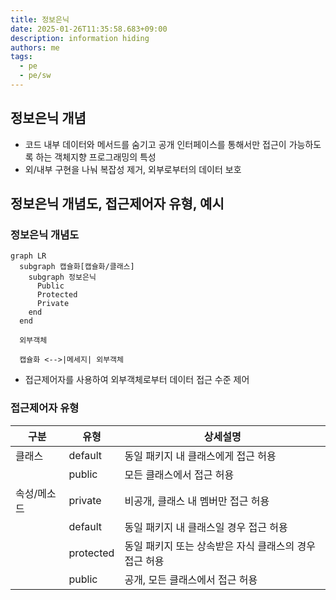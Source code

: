```yaml
---
title: 정보은닉
date: 2025-01-26T11:35:58.683+09:00
description: information hiding
authors: me
tags:
  - pe
  - pe/sw
---
```


## 정보은닉 개념

- 코드 내부 데이터와 메서드를 숨기고 공개 인터페이스를 통해서만 접근이 가능하도록 하는 객체지향 프로그래밍의 특성
- 외/내부 구현을 나눠 복잡성 제거, 외부로부터의 데이터 보호

## 정보은닉 개념도, 접근제어자 유형, 예시

### 정보은닉 개념도

```mermaid
graph LR
  subgraph 캡슐화[캡슐화/클래스]
    subgraph 정보은닉
      Public
      Protected
      Private
    end
  end

  외부객체

  캡슐화 <-->|메세지| 외부객체
```

- 접근제어자를 사용하여 외부객체로부터 데이터 접근 수준 제어

### 접근제어자 유형

| 구분 | 유형 | 상세설명 |
| --- | --- | --- |
| 클래스 | default | 동일 패키지 내 클래스에게 접근 허용 |
| | public | 모든 클래스에서 접근 허용 |
| 속성/메소드 | private | 비공개, 클래스 내 멤버만 접근 허용 |
| | default | 동일 패키지 내 클래스일 경우 접근 허용 |
| | protected | 동일 패키지 또는 상속받은 자식 클래스의 경우 접근 허용 |
| | public | 공개, 모든 클래스에서 접근 허용 |
